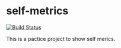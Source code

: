 # self-metrics
[![Build Status](https://travis-ci.com/adityasarma96/self-metrics.svg?branch=main)](https://travis-ci.com/adityasarma96/self-metrics)

This is a pactice project to show self merics.

